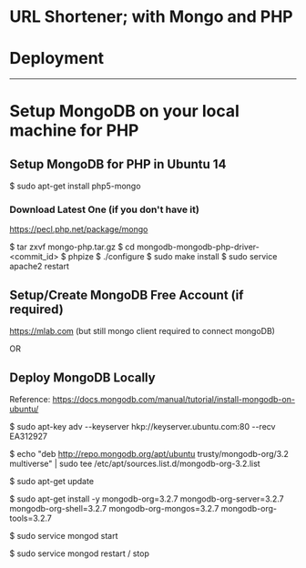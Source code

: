 # URL Shortener; with Mongo and PHP


# Deployment




-------

# Setup MongoDB on your local machine for PHP


## Setup MongoDB for PHP in Ubuntu 14

$  sudo apt-get install php5-mongo


### Download Latest One (if you don't have it)

https://pecl.php.net/package/mongo

$  tar zxvf mongo-php.tar.gz
$  cd mongodb-mongodb-php-driver-<commit_id>
$  phpize
$  ./configure
$  sudo make install
$  sudo service apache2 restart



## Setup/Create MongoDB Free Account (if required)

https://mlab.com (but still mongo client required to connect mongoDB)

OR

## Deploy MongoDB Locally

Reference: https://docs.mongodb.com/manual/tutorial/install-mongodb-on-ubuntu/

$  sudo apt-key adv --keyserver hkp://keyserver.ubuntu.com:80 --recv EA312927

$  echo "deb http://repo.mongodb.org/apt/ubuntu trusty/mongodb-org/3.2 multiverse" | sudo tee /etc/apt/sources.list.d/mongodb-org-3.2.list

$  sudo apt-get update

$  sudo apt-get install -y mongodb-org=3.2.7 mongodb-org-server=3.2.7 mongodb-org-shell=3.2.7 mongodb-org-mongos=3.2.7 mongodb-org-tools=3.2.7

$  sudo service mongod start

$  sudo service mongod restart / stop

